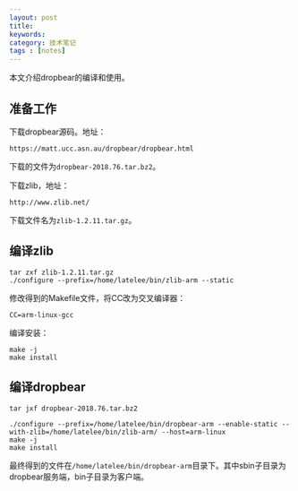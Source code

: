```yaml
---
layout: post
title: 
keywords: 
category: 技术笔记
tags : [notes]
---
```

本文介绍dropbear的编译和使用。  
<!-- more -->

## 准备工作
下载dropbear源码。地址：  
```
https://matt.ucc.asn.au/dropbear/dropbear.html
```
下载的文件为`dropbear-2018.76.tar.bz2`。  

下载zlib，地址：  
```
http://www.zlib.net/
```
下载文件名为`zlib-1.2.11.tar.gz`。

## 编译zlib

```
tar zxf zlib-1.2.11.tar.gz 
./configure --prefix=/home/latelee/bin/zlib-arm --static
```
修改得到的Makefile文件，将CC改为交叉编译器： 
```
CC=arm-linux-gcc
```
编译安装：  
```
make -j
make install

```
## 编译dropbear

```
tar jxf dropbear-2018.76.tar.bz2 

./configure --prefix=/home/latelee/bin/dropbear-arm --enable-static --with-zlib=/home/latelee/bin/zlib-arm/ --host=arm-linux
make -j
make install
```
最终得到的文件在`/home/latelee/bin/dropbear-arm`目录下。其中sbin子目录为dropbear服务端，bin子目录为客户端。  
